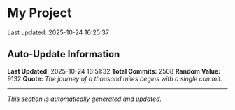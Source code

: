 # My Project


Last updated: 2025-10-24 16:25:37



















































































































































































































































































































































































































































































































































































































































































































































































































































































































































































































































































































































































































































































































































































































































































































































































































































































































































































































































































































































































































































































































































































































































































































































































































































































































































































































































































































































































































































































































































































































## Auto-Update Information

**Last Updated:** 2025-10-24 16:51:32
**Total Commits:** 2508
**Random Value:** 9132
**Quote:** _The journey of a thousand miles begins with a single commit._

---
_This section is automatically generated and updated._